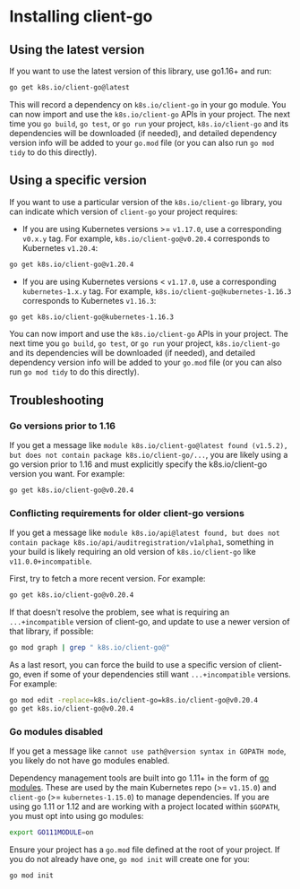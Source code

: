 # Installing client-go

## Using the latest version

If you want to use the latest version of this library, use go1.16+ and run:

```sh
go get k8s.io/client-go@latest
```

This will record a dependency on `k8s.io/client-go` in your go module.
You can now import and use the `k8s.io/client-go` APIs in your project.
The next time you `go build`, `go test`, or `go run` your project,
`k8s.io/client-go` and its dependencies will be downloaded (if needed),
and detailed dependency version info will be added to your `go.mod` file
(or you can also run `go mod tidy` to do this directly).

## Using a specific version

If you want to use a particular version of the `k8s.io/client-go` library,
you can indicate which version of `client-go` your project requires:

- If you are using Kubernetes versions >= `v1.17.0`, use a corresponding `v0.x.y` tag.
  For example, `k8s.io/client-go@v0.20.4` corresponds to Kubernetes `v1.20.4`:

```sh
go get k8s.io/client-go@v1.20.4
```

- If you are using Kubernetes versions < `v1.17.0`, use a corresponding `kubernetes-1.x.y` tag.
  For example, `k8s.io/client-go@kubernetes-1.16.3` corresponds to Kubernetes `v1.16.3`:

```sh
go get k8s.io/client-go@kubernetes-1.16.3
```

You can now import and use the `k8s.io/client-go` APIs in your project.
The next time you `go build`, `go test`, or `go run` your project,
`k8s.io/client-go` and its dependencies will be downloaded (if needed),
and detailed dependency version info will be added to your `go.mod` file
(or you can also run `go mod tidy` to do this directly).

## Troubleshooting

### Go versions prior to 1.16

If you get a message like 
`module k8s.io/client-go@latest found (v1.5.2), but does not contain package k8s.io/client-go/...`,
you are likely using a go version prior to 1.16 and must explicitly specify the k8s.io/client-go version you want.
For example:
```sh
go get k8s.io/client-go@v0.20.4
```

### Conflicting requirements for older client-go versions

If you get a message like
`module k8s.io/api@latest found, but does not contain package k8s.io/api/auditregistration/v1alpha1`,
something in your build is likely requiring an old version of `k8s.io/client-go` like `v11.0.0+incompatible`.

First, try to fetch a more recent version. For example:
```sh
go get k8s.io/client-go@v0.20.4
```

If that doesn't resolve the problem, see what is requiring an `...+incompatible` version of client-go,
and update to use a newer version of that library, if possible:
```sh
go mod graph | grep " k8s.io/client-go@"
```

As a last resort, you can force the build to use a specific version of client-go,
even if some of your dependencies still want `...+incompatible` versions. For example:
```sh
go mod edit -replace=k8s.io/client-go=k8s.io/client-go@v0.20.4
go get k8s.io/client-go@v0.20.4
```

### Go modules disabled

If you get a message like `cannot use path@version syntax in GOPATH mode`,
you likely do not have go modules enabled.

Dependency management tools are built into go 1.11+ in the form of 
[go modules](https://github.com/golang/go/wiki/Modules).
These are used by the main Kubernetes repo (>= `v1.15.0`) and 
`client-go` (>= `kubernetes-1.15.0`) to manage dependencies.
If you are using go 1.11 or 1.12 and are working with a project located within `$GOPATH`,
you must opt into using go modules:

```sh
export GO111MODULE=on
```

Ensure your project has a `go.mod` file defined at the root of your project.
If you do not already have one, `go mod init` will create one for you:

```sh
go mod init
```
